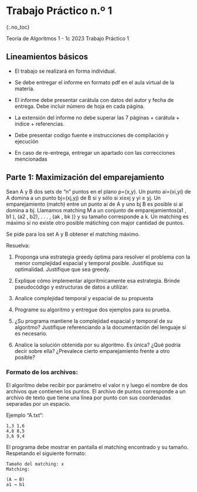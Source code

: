 Trabajo Práctico n.º 1
======================
{:.no_toc}

Teoría de Algoritmos 1 - 1c 2023
Trabajo Práctico 1

## Lineamientos básicos

- El trabajo se realizará en forma individual.

- Se debe entregar el informe en formato pdf en el aula virtual de la materia.

- El informe debe presentar carátula con datos del autor y fecha de entrega. Debe incluir número de hoja en cada página.

- La extensión del informe no debe superar las 7 páginas + carátula + índice + referencias.

- Debe presentar codigo fuente e instrucciones de compilación y ejecución

- En caso de re-entrega, entregar un apartado con las correcciones mencionadas

## Parte 1: Maximización del emparejamiento

Sean A y B dos sets de “n” puntos en el plano p=(x,y). Un punto ai=(xi,yi) de A domina a un punto bj=(xj,yj) de B si y sólo si xi≥xj y yi ≥ yj. Un emparejamiento (match) entre un punto ai de A y uno bj B es posible si ai domina a bj. Llamamos matching M a un conjunto de emparejamientos(a1 , b1 ), (a2 , b2), . . . , (ak , bk )} y su tamaño corresponde a k. Un matching es máximo si no existe otro posible mátiching con major cantidad de puntos.  

Se pide para los set A y B obtener el matching máximo.


Resuelva:

1. Proponga una estrategia greedy óptima para resolver el problema con la menor complejidad espacial y temporal posible. Justifique su optimalidad. Justifique que sea greedy.

1. Explique cómo implementar algorítmicamente esa estrategia. Brinde pseudocódigo y estructuras de datos a utilizar.

1. Analice complejidad temporal y espacial de su propuesta

1. Programe su algoritmo y entregue dos ejemplos para su prueba.

1. ¿Su programa mantiene la complejidad espacial y temporal de su algoritmo? Justifique referenciando a la documentación del lenguaje si es necesario.

1. Analice la solución obtenida por su algoritmo. Es única? ¿Qué podría decir sobre ella? ¿Prevalece cierto emparejamiento frente a otro posible?


### Formato de los archivos:

El algoritmo debe recibir por parámetro el valor n y luego el nombre de dos archivos que contienen los puntos. El archivo de puntos corresponde a un archivo de texto que tiene una línea por punto con sus coordenadas separadas por un espacio.

Ejemplo “A.txt”:

	1,3 1,6
	4,8 8,5
	3,6 9,4

El programa debe mostrar en pantalla el matching encontrado y su tamaño. Respetando el siguiente formato:

	Tamaño del matching: x
	Matching:

	(A → B)
	a1 → b1
